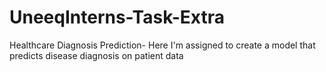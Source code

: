 # UneeqInterns-Task-Extra
Healthcare Diagnosis Prediction- Here I'm assigned to create a model that predicts disease diagnosis on patient data
